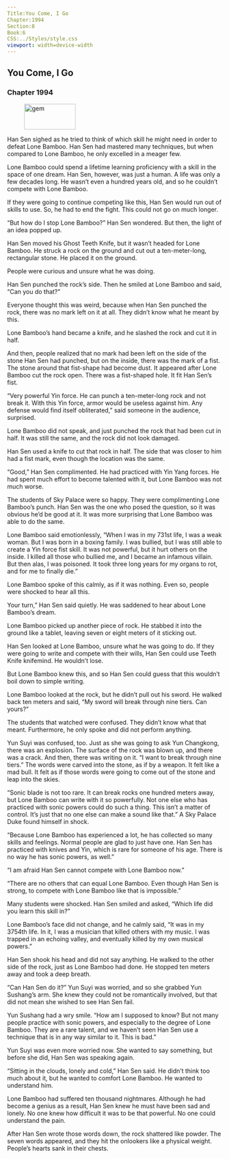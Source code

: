 ```yaml
---
Title:You Come, I Go 
Chapter:1994 
Section:8 
Book:6 
CSS:../Styles/style.css 
viewport: width=device-width
---
```

  
## You Come, I Go
### Chapter 1994
  
<figure>
	<img src="../Images/gem.gif" alt="gem" id="gem" width="120" height="60" />
</figure>
  

  
Han Sen sighed as he tried to think of which skill he might need in order to defeat Lone Bamboo. Han Sen had mastered many techniques, but when compared to Lone Bamboo, he only excelled in a meager few.

Lone Bamboo could spend a lifetime learning proficiency with a skill in the space of one dream. Han Sen, however, was just a human. A life was only a few decades long. He wasn’t even a hundred years old, and so he couldn’t compete with Lone Bamboo.

If they were going to continue competing like this, Han Sen would run out of skills to use. So, he had to end the fight. This could not go on much longer.

“But how do I stop Lone Bamboo?” Han Sen wondered. But then, the light of an idea popped up.

Han Sen moved his Ghost Teeth Knife, but it wasn’t headed for Lone Bamboo. He struck a rock on the ground and cut out a ten-meter-long, rectangular stone. He placed it on the ground.

People were curious and unsure what he was doing.

Han Sen punched the rock’s side. Then he smiled at Lone Bamboo and said, “Can you do that?”

Everyone thought this was weird, because when Han Sen punched the rock, there was no mark left on it at all. They didn’t know what he meant by this.

Lone Bamboo’s hand became a knife, and he slashed the rock and cut it in half.

And then, people realized that no mark had been left on the side of the stone Han Sen had punched, but on the inside, there was the mark of a fist. The stone around that fist-shape had become dust. It appeared after Lone Bamboo cut the rock open. There was a fist-shaped hole. It fit Han Sen’s fist.

“Very powerful Yin force. He can punch a ten-meter-long rock and not break it. With this Yin force, armor would be useless against him. Any defense would find itself obliterated,” said someone in the audience, surprised.

Lone Bamboo did not speak, and just punched the rock that had been cut in half. It was still the same, and the rock did not look damaged.

Han Sen used a knife to cut that rock in half. The side that was closer to him had a fist mark, even though the location was the same.

“Good,” Han Sen complimented. He had practiced with Yin Yang forces. He had spent much effort to become talented with it, but Lone Bamboo was not much worse.

The students of Sky Palace were so happy. They were complimenting Lone Bamboo’s punch. Han Sen was the one who posed the question, so it was obvious he’d be good at it. It was more surprising that Lone Bamboo was able to do the same.

Lone Bamboo said emotionlessly, “When I was in my 731st life, I was a weak woman. But I was born in a boxing family. I was bullied, but I was still able to create a Yin force fist skill. It was not powerful, but it hurt others on the inside. I killed all those who bullied me, and I became an infamous villain. But then alas, I was poisoned. It took three long years for my organs to rot, and for me to finally die.”

Lone Bamboo spoke of this calmly, as if it was nothing. Even so, people were shocked to hear all this.

Your turn,” Han Sen said quietly. He was saddened to hear about Lone Bamboo’s dream.

Lone Bamboo picked up another piece of rock. He stabbed it into the ground like a tablet, leaving seven or eight meters of it sticking out.

Han Sen looked at Lone Bamboo, unsure what he was going to do. If they were going to write and compete with their wills, Han Sen could use Teeth Knife knifemind. He wouldn’t lose.

But Lone Bamboo knew this, and so Han Sen could guess that this wouldn’t boil down to simple writing.

Lone Bamboo looked at the rock, but he didn’t pull out his sword. He walked back ten meters and said, “My sword will break through nine tiers. Can yours?”

The students that watched were confused. They didn’t know what that meant. Furthermore, he only spoke and did not perform anything.

Yun Suyi was confused, too. Just as she was going to ask Yun Changkong, there was an explosion. The surface of the rock was blown up, and there was a crack. And then, there was writing on it. “I want to break through nine tiers.” The words were carved into the stone, as if by a weapon. It felt like a mad bull. It felt as if those words were going to come out of the stone and leap into the skies.

“Sonic blade is not too rare. It can break rocks one hundred meters away, but Lone Bamboo can write with it so powerfully. Not one else who has practiced with sonic powers could do such a thing. This isn’t a matter of control. It’s just that no one else can make a sound like that.” A Sky Palace Duke found himself in shock.

“Because Lone Bamboo has experienced a lot, he has collected so many skills and feelings. Normal people are glad to just have one. Han Sen has practiced with knives and Yin, which is rare for someone of his age. There is no way he has sonic powers, as well.”

“I am afraid Han Sen cannot compete with Lone Bamboo now.”

“There are no others that can equal Lone Bamboo. Even though Han Sen is strong, to compete with Lone Bamboo like that is impossible.”

Many students were shocked. Han Sen smiled and asked, “Which life did you learn this skill in?”

Lone Bamboo’s face did not change, and he calmly said, “It was in my 3754th life. In it, I was a musician that killed others with my music. I was trapped in an echoing valley, and eventually killed by my own musical powers.”

Han Sen shook his head and did not say anything. He walked to the other side of the rock, just as Lone Bamboo had done. He stopped ten meters away and took a deep breath.

“Can Han Sen do it?” Yun Suyi was worried, and so she grabbed Yun Sushang’s arm. She knew they could not be romantically involved, but that did not mean she wished to see Han Sen fail.

Yun Sushang had a wry smile. “How am I supposed to know? But not many people practice with sonic powers, and especially to the degree of Lone Bamboo. They are a rare talent, and we haven’t seen Han Sen use a technique that is in any way similar to it. This is bad.”

Yun Suyi was even more worried now. She wanted to say something, but before she did, Han Sen was speaking again.

“Sitting in the clouds, lonely and cold,” Han Sen said. He didn’t think too much about it, but he wanted to comfort Lone Bamboo. He wanted to understand him.

Lone Bamboo had suffered ten thousand nightmares. Although he had become a genius as a result, Han Sen knew he must have been sad and lonely. No one knew how difficult it was to be that powerful. No one could understand the pain.

After Han Sen wrote those words down, the rock shattered like powder. The seven words appeared, and they hit the onlookers like a physical weight. People’s hearts sank in their chests.
